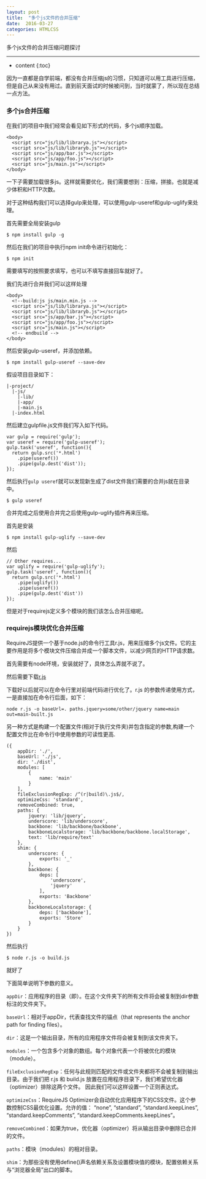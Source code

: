 ```yaml
---
layout: post
title:  "多个js文件的合并压缩"
date:  2016-03-27
categories: HTMLCSS
---
```


多个js文件的合并压缩问题探讨

---

* content
{:toc}

因为一直都是自学前端，都没有合并压缩js的习惯，只知道可以用工具进行压缩，但是自己从来没有用过。直到前天面试的时候被问到，当时就蒙了，所以现在总结一点方法。

### 多个js合并压缩

在我们的项目中我们经常会看见如下形式的代码，多个js顺序加载。

	<body>
	  <script src="js/lib/librarya.js"></script>
	  <script src="js/lib/libraryb.js"></script>
	  <script src="js/app/bar.js"></script>
	  <script src="js/app/foo.js"></script>
	  <script src="js/main.js"></script>
	</body>

一下子需要加载很多js。这样就需要优化，我们需要想到：压缩，拼接。也就是减少体积和HTTP次数。

对于这种结构我们可以选择gulp来处理，可以使用gulp-useref和gulp-uglify来处理。

首先需要全局安装gulp

	$ npm install gulp -g


然后在我们的项目中执行npm init命令进行初始化：

	$ npm init

需要填写的按照要求填写，也可以不填写直接回车就好了。

我们先进行合并我们可以这样处理

	<body>
	  <!--build:js js/main.min.js -->
	  <script src="js/lib/librarya.js"></script>
	  <script src="js/lib/libraryb.js"></script>
	  <script src="js/app/bar.js"></script>
	  <script src="js/app/foo.js"></script>
	  <script src="js/main.js"></script>
	  <!-- endbuild -->
	</body>

然后安装gulp-useref，并添加依赖。

	$ npm install gulp-useref --save-dev

假设项目目录如下：

	|-project/
	  |-js/
	    |-lib/
	    |-app/
	    |-main.js
	  |-index.html

然后建立gulpfile.js文件我们写入如下代码。

	var gulp = require('gulp');
	var useref = require('gulp-useref');
	gulp.task('useref', function(){
	  return gulp.src('*.html')
	    .pipe(useref())
	    .pipe(gulp.dest('dist'));
	});

然后执行` gulp useref `就可以发现新生成了dist文件我们需要的合并js就在目录中。

	$ gulp useref

合并完成之后使用合并完之后使用gulp-uglify插件再来压缩。

首先是安装

	$ npm install gulp-uglify --save-dev

然后

	// Other requires...
	var uglify = require('gulp-uglify');
	gulp.task('useref', function(){
	  return gulp.src('*.html')
	    .pipe(uglify()) 
	    .pipe(useref())
	    .pipe(gulp.dest('dist'))
	});

但是对于requirejs定义多个模块的我们该怎么合并压缩呢。

### requirejs模块优化合并压缩

RequireJS提供一个基于node.js的命令行工具r.js，用来压缩多个js文件。它的主要作用是将多个模块文件压缩合并成一个脚本文件，以减少网页的HTTP请求数。

首先需要有node环境，安装就好了，具体怎么弄就不说了。

然后需要下载[r.js](http://requirejs.org/docs/download.html#rjs)

下载好以后就可以在命令行里对前端代码进行优化了。r.js 的参数传递使用方式，一是直接加在命令行后面，如下：

	node r.js -o baseUrl=. paths.jquery=some/other/jquery name=main out=main-built.js

另一种方式是构建一个配置文件(相对于执行文件夹)并包含指定的参数,构建一个配置文件比在命令行中使用参数的可读性更高.


	({
	    appDir: './',
	    baseUrl: './js',
	    dir: './dist',
	    modules: [
	        {
	            name: 'main'
	        }
	    ],
	    fileExclusionRegExp: /^(r|build)\.js$/,
	    optimizeCss: 'standard',
	    removeCombined: true,
	    paths: {
	        jquery: 'lib/jquery',
	        underscore: 'lib/underscore',
	        backbone: 'lib/backbone/backbone',
	        backboneLocalstorage: 'lib/backbone/backbone.localStorage',
	        text: 'lib/require/text'
	    },
	    shim: {
	        underscore: {
	            exports: '_'
	        },
	        backbone: {
	            deps: [
	                'underscore',
	                'jquery'
	            ],
	            exports: 'Backbone'
	        },
	        backboneLocalstorage: {
	            deps: ['backbone'],
	            exports: 'Store'
	        }
	    }
	})

然后执行
	
	$ node r.js -o build.js

就好了

下面简单说明下参数的意义。

`appDir`：应用程序的目录（即<root>）。在这个文件夹下的所有文件将会被复制到dir参数标注的文件夹下。

`baseUrl`：相对于appDir，代表查找文件的锚点（that represents the anchor path for finding files）。

`dir`：这是一个输出目录，所有的应用程序文件将会被复制到该文件夹下。

`modules`：一个包含多个对象的数组。每个对象代表一个将被优化的模块（module）。

`fileExclusionRegExp`：任何与此规则匹配的文件或文件夹都将不会被复制到输出目录。由于我们把 r.js 和 build.js 放置在应用程序目录下，我们希望优化器（optimizer）排除这两个文件。 因此我们可以这样设置一个正则表达式。

`optimizeCss`：RequireJS Optimizer会自动优化应用程序下的CSS文件。这个参数控制CSS最优化设置。允许的值： “none”, “standard”, “standard.keepLines”, “standard.keepComments”, “standard.keepComments.keepLines”。

`removeCombined`：如果为true，优化器（optimizer）将从输出目录中删除已合并的文件。

`paths`：模块（modules）的相对目录。

`shim`：为那些没有使用define()声名依赖关系及设置模块值的模块，配置依赖关系与“浏览器全局”出口的脚本。

